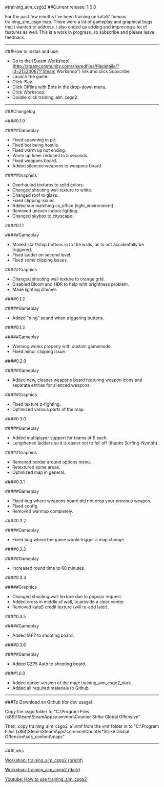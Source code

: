 #training_aim_csgo2
##Current release: 1.0.0

For the past few months I've been training on kataS' famous training_aim_csgo map.
There were a lot of gameplay and graphical bugs that I wanted to address. 
I also ended up adding and improving a lot of features as well. 
This is a work in progress, so subscribe and please leave feedback.

----

###How to install and use:

* Go to the [Steam Workshop](http://steamcommunity.com/sharedfiles/filedetails/?id=213240871"Steam Workshop") link and click Subscribe.
* Launch the game.
* Click Play.
* Click Offline with Bots in the drop-down menu.
* Click Workshop.
* Double click training_aim_csgo2. 

----

###Changelog
 
####0.1.0

#####Gameplay
* Fixed spawning in pit.
* Fixed bot being hostile.
* Fixed warm up not ending.
* Warm up timer reduced to 5 seconds.
* Fixed weapons board.
* Added silenced weapons to weapons board.

#####Graphics
* Overhauled textures to solid colors.
* Changed shooting wall texture to white.
* Changed roof to glass.
* Fixed clipping issues.
* Added sun matching cs_office (light_environment).
* Removed uneven indoor lighting.
* Changed skybox to cityscape.

####0.1.1

#####Gameplay
* Moved start/stop buttons in to the walls, as to not accidentally be triggered.
* Fixed ladder on second level.
* Fixed some clipping issues.

#####Graphics
* Changed shooting wall texture to orange grid.
* Disabled Bloom and HDR to help with brightness problem.
* Made lighting dimmer.

####0.1.2 

#####Gameplay 
* Added "ding" sound when triggering buttons.

####0.1.3

#####Gameplay 
* Warmup works properly with custom gamemode.
* Fixed minor clipping issue.

####0.2.0

#####Gameplay 
* Added new, cleaner weapons board featuring weapon icons and separate entries for silenced weapons.

#####Graphics
* Fixed texture z-fighting.
* Optimized various parts of the map.

####0.3.0

#####Gameplay
* Added multiplayer support for teams of 5 each.
* Lengthened ladders so it is easier not to fall off (thanks Surfing-Nymph).

#####Graphics
* Removed border around options menu.
* Retextured some areas.
* Optimized map in general.

####0.3.1

#####Gameplay
* Fixed bug where weapons board did not drop your previous weapon.
* Fixed config.
* Removed warmup completely. 

####0.3.2

#####Gameplay
* Fixed bug where the game would trigger a map change. 

####0.3.3

#####Gameplay
* Increased round time to 60 minutes. 

####0.3.4

#####Graphics
* Changed shooting wall texture due to popular request. 
* Added cross in middle of wall, to provide a clear center.
* Removed kataS credit texture (will re-add later). 

####0.3.5

#####Gameplay
* Added MP7 to shooting board.

####0.3.6

#####Gameplay
* Added CZ75 Auto to shooting board. 

####1.0.0

* Added darker version of the map: training_aim_csgo2_dark.
* Added all required materials to Github.

----

###To Download on Github (for dev usage):

Copy the csgo folder to
"C:\Program Files (x86)\Steam\SteamApps\common\Counter Strike Global Offensive"

Then, copy training_aim_csgo2_a1.vmf from the vmf folder in to
"C:\Program Files (x86)\Steam\SteamApps\common\Counter*Strike Global Offensive\sdk_content\maps"


----

###Links

[Workshop: training_aim_csgo2 (bright)](http://steamcommunity.com/sharedfiles/filedetails/?id=241148414) 

[Workshop: training_aim_csgo2 (dark)](http://steamcommunity.com/sharedfiles/filedetails/?id=241148414)

[Youtube: How to use training_aim_csgo2](http://www.youtube.com/watch?v=qS8DWKxMPCk&list=UUhxb0NGfOFS7zTq1mubs9qg)








